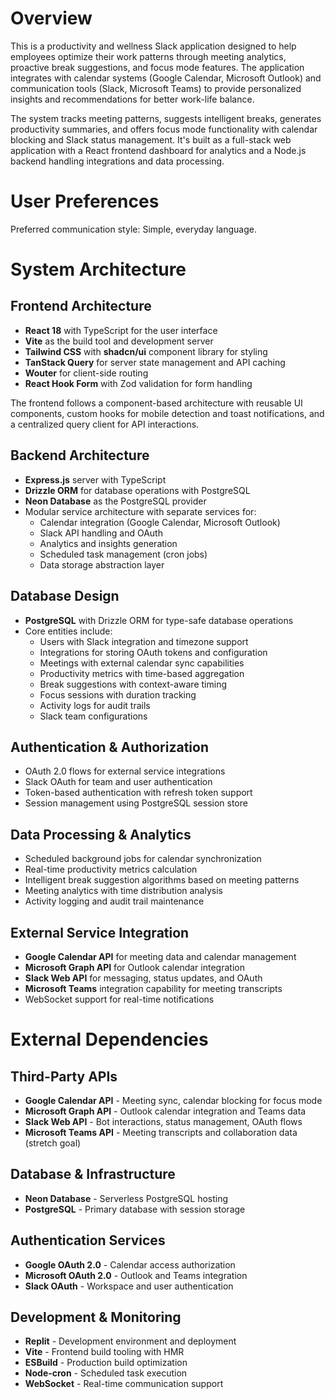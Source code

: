 # Overview

This is a productivity and wellness Slack application designed to help employees optimize their work patterns through meeting analytics, proactive break suggestions, and focus mode features. The application integrates with calendar systems (Google Calendar, Microsoft Outlook) and communication tools (Slack, Microsoft Teams) to provide personalized insights and recommendations for better work-life balance.

The system tracks meeting patterns, suggests intelligent breaks, generates productivity summaries, and offers focus mode functionality with calendar blocking and Slack status management. It's built as a full-stack web application with a React frontend dashboard for analytics and a Node.js backend handling integrations and data processing.

# User Preferences

Preferred communication style: Simple, everyday language.

# System Architecture

## Frontend Architecture
- **React 18** with TypeScript for the user interface
- **Vite** as the build tool and development server
- **Tailwind CSS** with **shadcn/ui** component library for styling
- **TanStack Query** for server state management and API caching
- **Wouter** for client-side routing
- **React Hook Form** with Zod validation for form handling

The frontend follows a component-based architecture with reusable UI components, custom hooks for mobile detection and toast notifications, and a centralized query client for API interactions.

## Backend Architecture
- **Express.js** server with TypeScript
- **Drizzle ORM** for database operations with PostgreSQL
- **Neon Database** as the PostgreSQL provider
- Modular service architecture with separate services for:
  - Calendar integration (Google Calendar, Microsoft Outlook)
  - Slack API handling and OAuth
  - Analytics and insights generation
  - Scheduled task management (cron jobs)
  - Data storage abstraction layer

## Database Design
- **PostgreSQL** with Drizzle ORM for type-safe database operations
- Core entities include:
  - Users with Slack integration and timezone support
  - Integrations for storing OAuth tokens and configuration
  - Meetings with external calendar sync capabilities
  - Productivity metrics with time-based aggregation
  - Break suggestions with context-aware timing
  - Focus sessions with duration tracking
  - Activity logs for audit trails
  - Slack team configurations

## Authentication & Authorization
- OAuth 2.0 flows for external service integrations
- Slack OAuth for team and user authentication
- Token-based authentication with refresh token support
- Session management using PostgreSQL session store

## Data Processing & Analytics
- Scheduled background jobs for calendar synchronization
- Real-time productivity metrics calculation
- Intelligent break suggestion algorithms based on meeting patterns
- Meeting analytics with time distribution analysis
- Activity logging and audit trail maintenance

## External Service Integration
- **Google Calendar API** for meeting data and calendar management
- **Microsoft Graph API** for Outlook calendar integration
- **Slack Web API** for messaging, status updates, and OAuth
- **Microsoft Teams** integration capability for meeting transcripts
- WebSocket support for real-time notifications

# External Dependencies

## Third-Party APIs
- **Google Calendar API** - Meeting sync, calendar blocking for focus mode
- **Microsoft Graph API** - Outlook calendar integration and Teams data
- **Slack Web API** - Bot interactions, status management, OAuth flows
- **Microsoft Teams API** - Meeting transcripts and collaboration data (stretch goal)

## Database & Infrastructure
- **Neon Database** - Serverless PostgreSQL hosting
- **PostgreSQL** - Primary database with session storage

## Authentication Services
- **Google OAuth 2.0** - Calendar access authorization
- **Microsoft OAuth 2.0** - Outlook and Teams integration
- **Slack OAuth** - Workspace and user authentication

## Development & Monitoring
- **Replit** - Development environment and deployment
- **Vite** - Frontend build tooling with HMR
- **ESBuild** - Production build optimization
- **Node-cron** - Scheduled task execution
- **WebSocket** - Real-time communication support